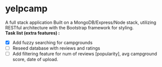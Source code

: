 # yelpcamp
A full stack application Built on a MongoDB/Express/Node stack, utilizing RESTful architecture with the Bootstrap framework for styling.<br>
<b>Task list (extra features) :</b>
- [x] Add fuzzy searching for campgrounds
- [ ] Reseed database with reviews and ratings
- [ ] Add filtering feature for num of reviews [popularity], avg campground score, date of upload. 
